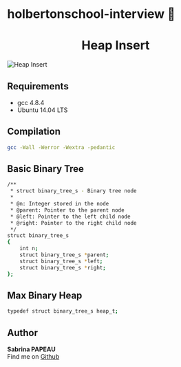 # holbertonschool-interview 📌
<h1 align="center">Heap Insert</h1>

![Heap Insert](https://zupimages.net/up/24/21/0lhe.png)

## Requirements

- gcc 4.8.4
- Ubuntu 14.04 LTS

## Compilation

```sh
gcc -Wall -Werror -Wextra -pedantic
```

## Basic Binary Tree

```sh
/**
 * struct binary_tree_s - Binary tree node
 *
 * @n: Integer stored in the node
 * @parent: Pointer to the parent node
 * @left: Pointer to the left child node
 * @right: Pointer to the right child node
 */
struct binary_tree_s
{
    int n;
    struct binary_tree_s *parent;
    struct binary_tree_s *left;
    struct binary_tree_s *right;
};
```

## Max Binary Heap

```sh
typedef struct binary_tree_s heap_t;
```

## Author

**Sabrina PAPEAU**  
Find me on [Github](https://github.com/Holbiwan)

